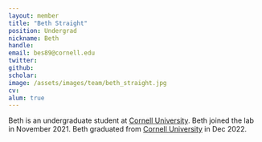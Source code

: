 ```yaml
---
layout: member
title: "Beth Straight"
position: Undergrad
nickname: Beth
handle: 
email: bes89@cornell.edu 
twitter: 
github: 
scholar: 
image: /assets/images/team/beth_straight.jpg
cv: 
alum: true
---
```

Beth is an undergraduate student at [Cornell University]. Beth joined the lab in November 2021. Beth graduated from [Cornell University] in Dec 2022.

[Cornell University]: https://www.cornell.edu/
